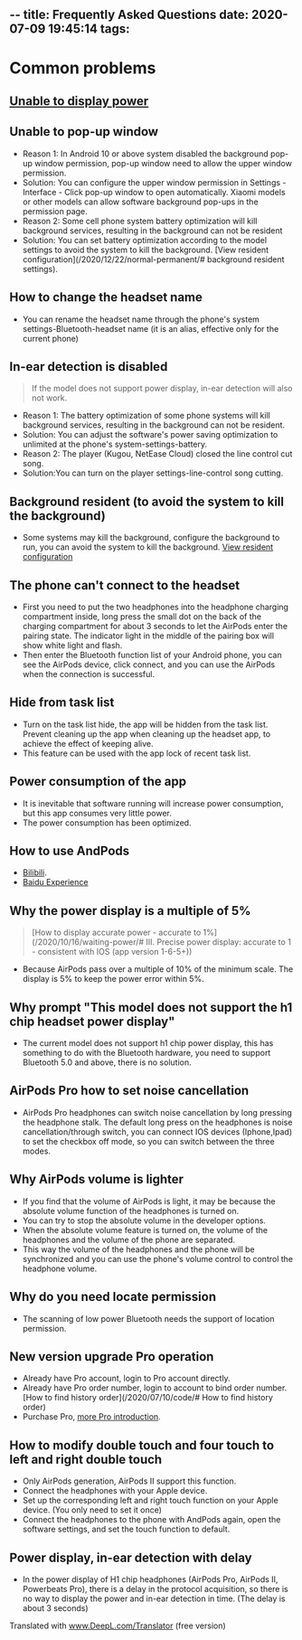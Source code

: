 --
title: Frequently Asked Questions
date: 2020-07-09 19:45:14
tags:
---

# Common problems
## [Unable to display power](/2020/10/16/waiting-power/#Unable-to-display-power) 

## Unable to pop-up window
* Reason 1: In Android 10 or above system disabled the background pop-up window permission, pop-up window need to allow the upper window permission.
* Solution: You can configure the upper window permission in Settings - Interface - Click pop-up window to open automatically. Xiaomi models or other models can allow software background pop-ups in the permission page.
* Reason 2: Some cell phone system battery optimization will kill background services, resulting in the background can not be resident
* Solution: You can set battery optimization according to the model settings to avoid the system to kill the background. [View resident configuration](/2020/12/22/normal-permanent/# background resident settings).

## How to change the headset name
* You can rename the headset name through the phone's system settings-Bluetooth-headset name (it is an alias, effective only for the current phone)

## In-ear detection is disabled
> If the model does not support power display, in-ear detection will also not work.
* Reason 1: The battery optimization of some phone systems will kill background services, resulting in the background can not be resident.
* Solution: You can adjust the software's power saving optimization to unlimited at the phone's system-settings-battery.
* Reason 2: The player (Kugou, NetEase Cloud) closed the line control cut song.
* Solution:You can turn on the player settings-line-control song cutting.

## Background resident (to avoid the system to kill the background)
* Some systems may kill the background, configure the background to run, you can avoid the system to kill the background. [View resident configuration](/2020/12/22/normal-permanent/#background-resident-setting)

## The phone can't connect to the headset
* First you need to put the two headphones into the headphone charging compartment inside, long press the small dot on the back of the charging compartment for about 3 seconds to let the AirPods enter the pairing state. The indicator light in the middle of the pairing box will show white light and flash.
* Then enter the Bluetooth function list of your Android phone, you can see the AirPods device, click connect, and you can use the AirPods when the connection is successful.
    
## Hide from task list
* Turn on the task list hide, the app will be hidden from the task list. Prevent cleaning up the app when cleaning up the headset app, to achieve the effect of keeping alive.
* This feature can be used with the app lock of recent task list.

## Power consumption of the app
* It is inevitable that software running will increase power consumption, but this app consumes very little power.
* The power consumption has been optimized.

## How to use AndPods
* [Bilibili](https://www.bilibili.com/video/av60323449).
* [Baidu Experience](https://jingyan.baidu.com/article/215817f758e6321eda1423e9.html)

## Why the power display is a multiple of 5%
> [How to display accurate power - accurate to 1%](/2020/10/16/waiting-power/# III. Precise power display: accurate to 1 - consistent with IOS (app version 1-6-5+))
* Because AirPods pass over a multiple of 10% of the minimum scale. The display is 5% to keep the power error within 5%.

## Why prompt "This model does not support the h1 chip headset power display"
* The current model does not support h1 chip power display, this has something to do with the Bluetooth hardware, you need to support Bluetooth 5.0 and above, there is no solution.

## AirPods Pro how to set noise cancellation
* AirPods Pro headphones can switch noise cancellation by long pressing the headphone stalk. The default long press on the headphones is noise cancellation/through switch, you can connect IOS devices (Iphone,Ipad) to set the checkbox off mode, so you can switch between the three modes.

## Why AirPods volume is lighter
* If you find that the volume of AirPods is light, it may be because the absolute volume function of the headphones is turned on.
* You can try to stop the absolute volume in the developer options.
* When the absolute volume feature is turned on, the volume of the headphones and the volume of the phone are separated.
* This way the volume of the headphones and the phone will be synchronized and you can use the phone's volume control to control the headphone volume.

## Why do you need locate permission
* The scanning of low power Bluetooth needs the support of location permission.

## New version upgrade Pro operation
* Already have Pro account, login to Pro account directly.
* Already have Pro order number, login to account to bind order number. [How to find history order](/2020/07/10/code/# How to find history order)
* Purchase Pro, [more Pro introduction](/2020/07/10/pro/). 

## How to modify double touch and four touch to left and right double touch
* Only AirPods generation, AirPods II support this function.
* Connect the headphones with your Apple device.
* Set up the corresponding left and right touch function on your Apple device. (You only need to set it once)
* Connect the headphones to the phone with AndPods again, open the software settings, and set the touch function to default.

## Power display, in-ear detection with delay
* In the power display of H1 chip headphones (AirPods Pro, AirPods II, Powerbeats Pro), there is a delay in the protocol acquisition, so there is no way to display the power and in-ear detection in time. (The delay is about 3 seconds)



Translated with www.DeepL.com/Translator (free version)